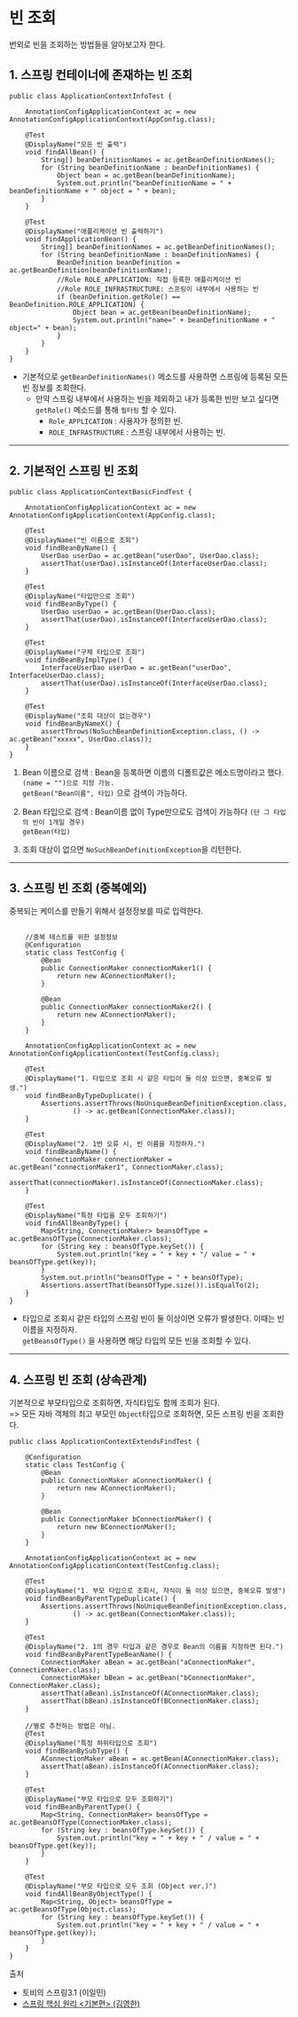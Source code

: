 # 빈 조회
번외로 빈을 조회하는 방법들을 알아보고자 한다.

## 1. 스프링 컨테이너에 존재하는 빈 조회

```
public class ApplicationContextInfoTest {

    AnnotationConfigApplicationContext ac = new AnnotationConfigApplicationContext(AppConfig.class);

    @Test
    @DisplayName("모든 빈 출력")
    void findAllBean() {
        String[] beanDefinitionNames = ac.getBeanDefinitionNames();
        for (String beanDefinitionName : beanDefinitionNames) {
            Object bean = ac.getBean(beanDefinitionName);
            System.out.println("beanDefinitionName = " + beanDefinitionName + " object = " + bean);
        }
    }

    @Test
    @DisplayName("애플리케이션 빈 출력하기")
    void findApplicationBean() {
        String[] beanDefinitionNames = ac.getBeanDefinitionNames();
        for (String beanDefinitionName : beanDefinitionNames) {
            BeanDefinition beanDefinition = ac.getBeanDefinition(beanDefinitionName);
            //Role ROLE_APPLICATION: 직접 등록한 애플리케이션 빈
            //Role ROLE_INFRASTRUCTURE: 스프링이 내부에서 사용하는 빈
            if (beanDefinition.getRole() == BeanDefinition.ROLE_APPLICATION) {
                Object bean = ac.getBean(beanDefinitionName);
                System.out.println("name=" + beanDefinitionName + " object=" + bean);
            }
        }
    }
}
```

* 기본적으로 `getBeanDefinitionNames()` 메소드를 사용하면 스프링에 등록된 모든 빈 정보를 조회한다.
    * 만약 스프링 내부에서 사용하는 빈을 제외하고 내가 등록한 빈만 보고 싶다면 `getRole()` 메소드를 통해 `필터링` 할 수 있다.
        * `Role_APPLICATION` : 사용자가 정의한 빈.
        * `ROLE_INFRASTRUCTURE` : 스프링 내부에서 사용하는 빈.

***
## 2. 기본적인 스프링 빈 조회
```
public class ApplicationContextBasicFindTest {

    AnnotationConfigApplicationContext ac = new AnnotationConfigApplicationContext(AppConfig.class);

    @Test
    @DisplayName("빈 이름으로 조회")
    void findBeanByName() {
        UserDao userDao = ac.getBean("userDao", UserDao.class);
        assertThat(userDao).isInstanceOf(InterfaceUserDao.class);
    }

    @Test
    @DisplayName("타입만으로 조회")
    void findBeanByType() {
        UserDao userDao = ac.getBean(UserDao.class);
        assertThat(userDao).isInstanceOf(InterfaceUserDao.class);
    }

    @Test
    @DisplayName("구체 타입으로 조회")
    void findBeanByImplType() {
        InterfaceUserDao userDao = ac.getBean("userDao", InterfaceUserDao.class);
        assertThat(userDao).isInstanceOf(InterfaceUserDao.class);
    }

    @Test
    @DisplayName("조회 대상이 없는경우")
    void findBeanByNameX() {
        assertThrows(NoSuchBeanDefinitionException.class, () -> ac.getBean("xxxxx", UserDao.class));
    }
}
```
1. Bean 이름으로 검색 : Bean을 등록하면 이름의 디폴트값은 메소드명이라고 했다. `(name = "")으로 지정 가능.`  
  `getBean("Bean이름", 타입)` 으로 검색이 가능하다.
  
2. Bean 타입으로 검색 : Bean이름 없이 Type만으로도 검색이 가능하다 `(단 그 타입의 빈이 1개일 경우)`  
  `getBean(타입)`
  
3. 조회 대상이 없으면 `NoSuchBeanDefinitionException`을 리턴한다.
 


***
## 3. 스프링 빈 조회 (중복예외)

중복되는 케이스를 만들기 위해서 설정정보를 따로 입력한다.
```public class ApplicationContextSameBeanFindTest {

    //중복 테스트를 위한 설정정보
    @Configuration
    static class TestConfig {
        @Bean
        public ConnectionMaker connectionMaker1() {
            return new AConnectionMaker();
        }

        @Bean
        public ConnectionMaker connectionMaker2() {
            return new AConnectionMaker();
        }
    }

    AnnotationConfigApplicationContext ac = new AnnotationConfigApplicationContext(TestConfig.class);

    @Test
    @DisplayName("1. 타입으로 조회 시 같은 타입이 둘 이상 있으면, 중복오류 발생.")
    void findBeanByTypeDuplicate() {
        Assertions.assertThrows(NoUniqueBeanDefinitionException.class,
                () -> ac.getBean(ConnectionMaker.class));
    }

    @Test
    @DisplayName("2. 1번 오류 시, 빈 이름을 지정하자.")
    void findBeanByName() {
        ConnectionMaker connectionMaker = ac.getBean("connectionMaker1", ConnectionMaker.class);
        assertThat(connectionMaker).isInstanceOf(ConnectionMaker.class);
    }

    @Test
    @DisplayName("특정 타입을 모두 조회하기")
    void findAllBeanByType() {
        Map<String, ConnectionMaker> beansOfType = ac.getBeansOfType(ConnectionMaker.class);
        for (String key : beansOfType.keySet()) {
            System.out.println("key = " + key + "/ value = " + beansOfType.get(key));
        }
        System.out.println("beansOfType = " + beansOfType);
        Assertions.assertThat(beansOfType.size()).isEqualTo(2);
    }
}
```
* 타입으로 조회시 같은 타입의 스프링 빈이 둘 이상이면 오류가 발생한다. 이때는 빈 이름을 지정하자.  
  `getBeansOfType()` 을 사용하면 해당 타입의 모든 빈을 조회할 수 있다.

***
## 4. 스프링 빈 조회 (상속관계)

기본적으로 부모타입으로 조회하면, 자식타입도 함께 조회가 된다.  
=> 모든 자바 객체의 최고 부모인 `Object`타입으로 조회하면, 모든 스프링 빈을 조회한다.
```
public class ApplicationContextExtendsFindTest {

    @Configuration
    static class TestConfig {
        @Bean
        public ConnectionMaker aConnectionMaker() {
            return new AConnectionMaker();
        }

        @Bean
        public ConnectionMaker bConnectionMaker() {
            return new BConnectionMaker();
        }
    }

    AnnotationConfigApplicationContext ac = new AnnotationConfigApplicationContext(TestConfig.class);

    @Test
    @DisplayName("1. 부모 타입으로 조회시, 자식이 둘 이상 있으면, 중복오류 발생")
    void findBeanByParentTypeDuplicate() {
        Assertions.assertThrows(NoUniqueBeanDefinitionException.class,
                () -> ac.getBean(ConnectionMaker.class));
    }

    @Test
    @DisplayName("2. 1의 경우 타입과 같은 경우로 Bean의 이름을 지정하면 된다.")
    void findBeanByParentTypeBeanName() {
        ConnectionMaker aBean = ac.getBean("aConnectionMaker", ConnectionMaker.class);
        ConnectionMaker bBean = ac.getBean("bConnectionMaker", ConnectionMaker.class);
        assertThat(aBean).isInstanceOf(AConnectionMaker.class);
        assertThat(bBean).isInstanceOf(BConnectionMaker.class);
    }

    //별로 추천하는 방법은 아님.
    @Test
    @DisplayName("특정 하위타입으로 조회")
    void findBeanBySubType() {
        AConnectionMaker aBean = ac.getBean(AConnectionMaker.class);
        assertThat(aBean).isInstanceOf(AConnectionMaker.class);
    }

    @Test
    @DisplayName("부모 타입으로 모두 조회하기")
    void findBeanByParentType() {
        Map<String, ConnectionMaker> beansOfType = ac.getBeansOfType(ConnectionMaker.class);
        for (String key : beansOfType.keySet()) {
            System.out.println("key = " + key + " / value = " + beansOfType.get(key));
        }
    }

    @Test
    @DisplayName("부모 타입으로 모두 조회 (Object ver.)")
    void findAllBeanByObjectType() {
        Map<String, Object> beansOfType = ac.getBeansOfType(Object.class);
        for (String key : beansOfType.keySet()) {
            System.out.println("key = " + key + " / value = " + beansOfType.get(key));
        }
    }
}
```

출처
* 토비의 스프링3.1 (이일민)  
* [스프링 핵심 원리 <기본편> (김영한)](https://www.inflearn.com/course/%EC%8A%A4%ED%94%84%EB%A7%81-%ED%95%B5%EC%8B%AC-%EC%9B%90%EB%A6%AC-%EA%B8%B0%EB%B3%B8%ED%8E%B8/dashboard)
